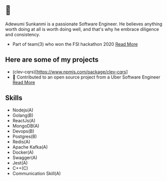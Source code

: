 # 👋
  Adewumi Sunkanmi is a passionate Software Engineer.
  He believes anything worth doing at all is worth doing well, and that's why he embrace diligence and consistency.
- Part of team(3) who won the FSI hackathon 2020 [Read More](https://www.efina.org.ng/media-room/team-inclusion-wins-efinas-fintech4wd-hackathon)
## Here are some of my projects
- (clev-cqrs)[https://www.npmjs.com/package/clev-cqrs]
- 👯 Contributed to an open source project from a Uber Software Engineer [Read More](https://github.com/trekhleb/javascript-algorithms/pull/517)

## Skills
- Nodejs(A)
- Golang(B)
- ReactJs(A)
- MongoDB(A)
- Devops(B)
- Postgres(B)
- Redis(A)
- Apache Kafka(A)
- Docker(A)
- Swagger(A)
- Jest(A)
- C++(C)
- Communication Skill(A)


